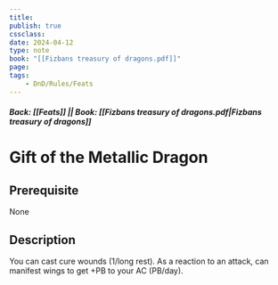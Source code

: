 ```yaml
---
title:
publish: true
cssclass:
date: 2024-04-12
type: note
book: "[[Fizbans treasury of dragons.pdf]]"
page: 
tags:
    - DnD/Rules/Feats
---
```


##### Back: [[Feats]] || Book: [[Fizbans treasury of dragons.pdf|Fizbans treasury of dragons]]

# Gift of the Metallic Dragon


## Prerequisite 
None

## Description
You can cast cure wounds (1/long rest). As a reaction to an attack, can manifest wings to get +PB to your AC (PB/day).